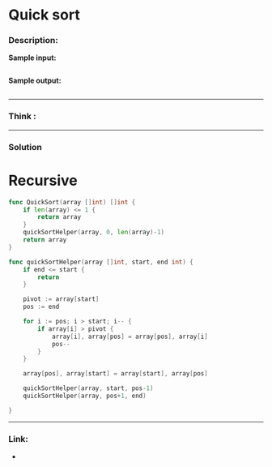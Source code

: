 # Quick sort

### Description:  


**Sample input:**  
```

```

**Sample output:**  
```
```


---
### Think :

---
### Solution
# Recursive 
```go
func QuickSort(array []int) []int {
	if len(array) <= 1 {
		return array
	}
	quickSortHelper(array, 0, len(array)-1)
	return array
}

func quickSortHelper(array []int, start, end int) {
	if end <= start {
		return
	}

	pivot := array[start]
	pos := end

	for i := pos; i > start; i-- {
		if array[i] > pivot {
			array[i], array[pos] = array[pos], array[i]
			pos--
		}
	}

	array[pos], array[start] = array[start], array[pos]

	quickSortHelper(array, start, pos-1)
	quickSortHelper(array, pos+1, end)

}
```




---

### Link:
- []()